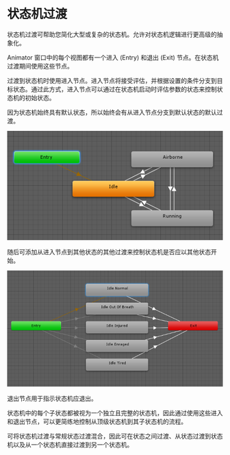 状态机过渡
=======================

状态机过渡可帮助您简化大型或复杂的状态机。允许对状态机逻辑进行更高级的抽象化。

Animator 窗口中的每个视图都有一个进入 (Entry) 和退出 (Exit) 节点。在状态机过渡期间使用这些节点。

过渡到状态机时使用进入节点。进入节点将接受评估，并根据设置的条件分支到目标状态。通过此方式，进入节点可以通过在状态机启动时评估参数的状态来控制状态机的初始状态。

因为状态机始终具有默认状态，所以始终会有从进入节点分支到默认状态的默认过渡。

![具有单个默认进入过渡的进入节点](../uploads/Main/AnimatorEntryNodeSingleTransition.png)

随后可添加从进入节点到其他状态的其他过渡来控制状态机是否应以其他状态开始。

![具有多个进入过渡的进入节点](../uploads/Main/AnimatorEntryNodeMultipleTransitions.png)

退出节点用于指示状态机应退出。

状态机中的每个子状态都被视为一个独立且完整的状态机，因此通过使用这些进入和退出节点，可以更简练地控制从顶级状态机到其子状态机的流程。

可将状态机过渡与常规状态过渡混合，因此可在状态之间过渡、从状态过渡到状态机以及从一个状态机直接过渡到另一个状态机。



